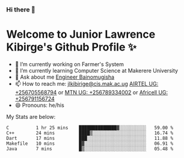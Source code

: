 ### Hi there 👋 
# Welcome to Junior Lawrence Kibirge's Github Profile ✨
 
<!--
**juniorkibirige/juniorkibirige** is a ✨ _special_ ✨ repository because its `README.md` (this file) appears on your GitHub profile.

Here are some ideas to get you started:

- 🔭 I’m currently working on ...
- 🌱 I’m currently learning ...
- 👯 I’m looking to collaborate on ...
- 🤔 I’m looking for help with ...
- 💬 Ask me about ...
- 📫 How to reach me: ...
- 😄 Pronouns: ...
- ⚡ Fun fact: ...
-->
- 🔭 I’m currently working on Farmer's System
- 🌱 I’m currently learning Computer Science at Makerere University
- 💬 Ask about me [Engineer Bainomugisha](mailto:baino@mak.ac.ug)
- 📫 How to reach me: [jlkibirige@cis.mak.ac.ug](mailto:jlkibirige@cis.mak.ac.ug) [AIRTEL UG: +256705568794](tel:+256705568794) or [MTN UG: +256789334002](tel:+256789334002) or [Africell UG: +256791156724](tel:+256791156724)
- 😄 Pronouns: he/his

My Stats are below:

<!--START_SECTION:waka-->
```text
C          1 hr 25 mins    ██████████████▓░░░░░░░░░░   59.00 % 
C++        24 mins         ████▒░░░░░░░░░░░░░░░░░░░░   16.74 % 
Dart       17 mins         ███░░░░░░░░░░░░░░░░░░░░░░   11.88 % 
Makefile   10 mins         █▓░░░░░░░░░░░░░░░░░░░░░░░   06.91 % 
Java       7 mins          █▒░░░░░░░░░░░░░░░░░░░░░░░   05.48 % 
```
<!--END_SECTION:waka-->
